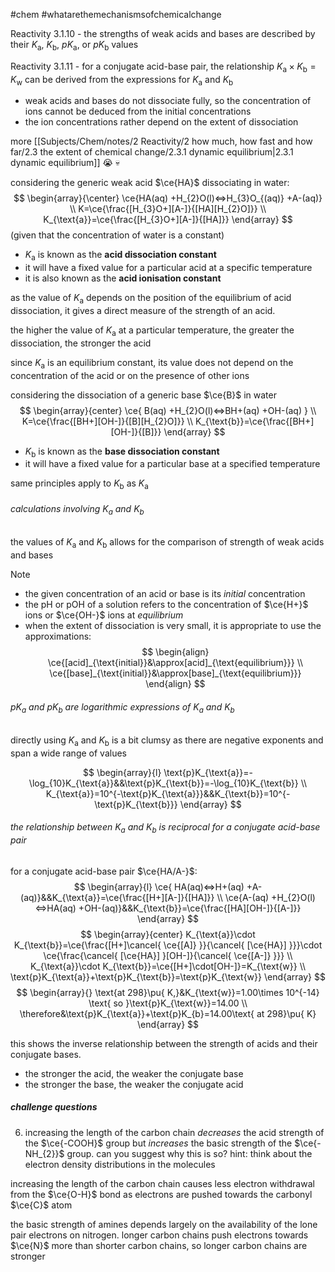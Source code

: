 #chem #whatarethemechanismsofchemicalchange

Reactivity 3.1.10 - the strengths of weak acids and bases are described by their $K_\text{a}$, $K_{\text{b}}$, $pK_{\text{a}}$, or $pK_{\text{b}}$ values

Reactivity 3.1.11 - for a conjugate acid-base pair, the relationship $K_{\text{a}}\times K_{\text{b}}=K_{\text{w}}$ can be derived from the expressions for $K_{\text{a}}$ and $K_{\text{b}}$

- weak acids and bases do not dissociate fully, so the concentration of ions cannot be deduced from the initial concentrations
- the ion concentrations rather depend on the extent of dissociation

more [[Subjects/Chem/notes/2 Reactivity/2 how much, how fast and how far/2.3 the extent of chemical change/2.3.1 dynamic equilibrium|2.3.1 dynamic equilibrium]] 😭 💀

considering the generic weak acid $\ce{HA}$ dissociating in water:
$$
\begin{array}{\center}
\ce{HA(aq) +H_{2}O(l)<=>H_{3}O_{(aq)} +A-(aq)} \\
K=\ce{\frac{[H_{3}O+][A-]}{[HA][H_{2}O]}} \\
K_{\text{a}}=\ce{\frac{[H_{3}O+][A-]}{[HA]}}
\end{array}
$$
(given that the concentration of water is a constant)

- $K_{\text{a}}$ is known as the **acid dissociation constant**
- it will have a fixed value for a particular acid at a specific temperature
- it is also known as the **acid ionisation constant**

as the value of $K_{\text{a}}$ depends on the position of the equilibrium of acid dissociation, it gives a direct measure of the strength of an acid.

the higher the value of $K_{\text{a}}$ at a particular temperature, the greater the dissociation, the stronger the acid

since $K_{\text{a}}$ is an equilibrium constant, its value does not depend on the concentration of the acid or on the presence of other ions

considering the dissociation of a generic base $\ce{B}$ in water
$$
\begin{array}{center}
\ce{
B(aq) +H_{2}O(l)<=>BH+(aq) +OH-(aq)
} \\
K=\ce{\frac{[BH+][OH-]}{[B][H_{2}O]}} \\
K_{\text{b}}=\ce{\frac{[BH+][OH-]}{[B]}}
\end{array}
$$
- $K_{\text{b}}$ is known as the **base dissociation constant**
- it will have a fixed value for a particular base at a specified temperature

same principles apply to $K_{\text{b}}$ as $K_{\text{a}}$

###### calculations involving $K_{\text{a}}$ and $K_{\text{b}}$
the values of $K_{\text{a}}$ and $K_{\text{b}}$ allows for the comparison of strength of weak acids and bases

> [!NOTE] 
> - the given concentration of an acid or base is its *initial* concentration
> - the $\text{pH}$ or $\text{pOH}$ of a solution refers to the concentration of $\ce{H+}$ ions or $\ce{OH-}$ ions at *equilibrium*
> - when the extent of dissociation is very small, it is appropriate to use the approximations:
> $$
> \begin{align}
\ce{[acid]_{\text{initial}}&\approx[acid]_{\text{equilibrium}}} \\
>\ce{[base]_{\text{initial}}&\approx[base]_{\text{equilibrium}}}
\end{align}
> $$

###### $\text{p}K_{\text{a}}$ and $\text{p}K_{\text{b}}$ are logarithmic expressions of $K_{\text{a}}$ and $K_{\text{b}}$
directly using $K_{\text{a}}$ and $K_{\text{b}}$ is a bit clumsy as there are negative exponents and span a wide range of values

$$
\begin{array}{l}
\text{p}K_{\text{a}}=-\log_{10}K_{\text{a}}&&\text{p}K_{\text{b}}=-\log_{10}K_{\text{b}} \\
K_{\text{a}}=10^{-\text{p}K_{\text{a}}}&&K_{\text{b}}=10^{-\text{p}K_{\text{b}}}
\end{array}
$$

###### the relationship between $K_{\text{a}}$ and $K_{\text{b}}$ is reciprocal for a conjugate acid-base pair

for a conjugate acid-base pair $\ce{HA/A-}$:
$$
\begin{array}{l}
\ce{
HA(aq)<=>H+(aq) +A-(aq)}&&K_{\text{a}}=\ce{\frac{[H+][A-]}{[HA]}} \\
\ce{A-(aq) +H_{2}O(l)<=>HA(aq) +OH-(aq)}&&K_{\text{b}}=\ce{\frac{[HA][OH-]}{[A-]}}
\end{array}
$$
$$
\begin{array}{center}
K_{\text{a}}\cdot K_{\text{b}}=\ce{\frac{[H+]\cancel{ \ce{[A]} }}{\cancel{ [\ce{HA}] }}}\cdot \ce{\frac{\cancel{ [\ce{HA}] }[OH-]}{\cancel{ \ce{[A-]} }}} \\
K_{\text{a}}\cdot K_{\text{b}}=\ce{[H+]\cdot[OH-]}=K_{\text{w}} \\
\text{p}K_{\text{a}}+\text{p}K_{\text{b}}=\text{p}K_{\text{w}}
\end{array}
$$
$$
\begin{array}{}
\text{at 298}\pu{ K,}&K_{\text{w}}=1.00\times 10^{-14} \text{ so }\text{p}K_{\text{w}}=14.00 \\
\therefore&\text{p}K_{\text{a}}+\text{p}K_{b}=14.00\text{ at 298}\pu{ K}
\end{array}
$$

this shows the inverse relationship between the strength of acids and their conjugate bases.
- the stronger the acid, the weaker the conjugate base
- the stronger the base, the weaker the conjugate acid

##### challenge questions
6. increasing the length of the carbon chain *decreases* the acid strength of the $\ce{-COOH}$ group but *increases* the basic strength of the $\ce{-NH_{2}}$ group. can you suggest why this is so? hint: think about the electron density distributions in the molecules

increasing the length of the carbon chain causes less electron withdrawal from the $\ce{O-H}$ bond as electrons are pushed towards the carbonyl $\ce{C}$ atom

the basic strength of amines depends largely on the availability of the lone pair electrons on nitrogen. longer carbon chains push electrons towards $\ce{N}$ more than shorter carbon chains, so longer carbon chains are stronger
